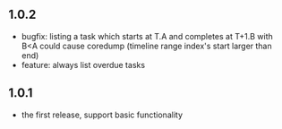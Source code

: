 ## 1.0.2

- bugfix: listing a task which starts at T.A and completes at T+1.B with B<A could cause coredump (timeline range index's start larger than end)
- feature: always list overdue tasks

## 1.0.1

- the first release, support basic functionality
